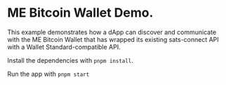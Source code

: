 # ME Bitcoin Wallet Demo.

This example demonstrates how a dApp can discover and communicate with the ME Bitcoin Wallet
that has wrapped its existing sats-connect API with a Wallet Standard-compatible API.

Install the dependencies with `pnpm install`.

Run the app with `pnpm start`

